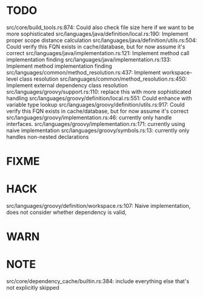 # TODO
src/core/build_tools.rs:874: Could also check file size here if we want to be more sophisticated
src/languages/java/definition/local.rs:190: Implement proper scope distance calculation
src/languages/java/definition/utils.rs:504: Could verify this FQN exists in cache/database, but for now assume it's correct
src/languages/java/implementation.rs:121: Implement method call implementation finding
src/languages/java/implementation.rs:133: Implement method implementation finding
src/languages/common/method_resolution.rs:437: Implement workspace-level class resolution
src/languages/common/method_resolution.rs:450: Implement external dependency class resolution
src/languages/groovy/support.rs:110: replace this with more sophisticated handling
src/languages/groovy/definition/local.rs:551: Could enhance with variable type lookup
src/languages/groovy/definition/utils.rs:917: Could verify this FQN exists in cache/database, but for now assume it's correct
src/languages/groovy/implementation.rs:46: currently only handle interfaces.
src/languages/groovy/implementation.rs:171: currently using naive implementation
src/languages/groovy/symbols.rs:13: currently only handles non-nested declarations

# FIXME

# HACK
src/languages/groovy/definition/workspace.rs:107: Naive implementation, does not consider whether dependency is valid,

# WARN

# NOTE
src/core/dependency_cache/builtin.rs:384: include everything else that's not explicitly skipped
